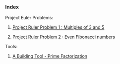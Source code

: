 ### Index

Project Euler Problems:

1. [Project Ruler Problem 1 : Multiples of 3 and 5](http://htmlpreview.github.com/?https://github.com/RoboEvangelist/Project-Euler/blob/master/R_Solutions/ProjectEuler_Problem1.html)

2. [Project Ruler Problem 2 : Even Fibonacci numbers](http://htmlpreview.github.com/?https://github.com/RoboEvangelist/Project-Euler/blob/master/R_Solutions/ProjectEuler_Problem2.html)

Tools:

1. [A Building Tool - Prime Factorization](http://htmlpreview.github.com/?https://github.com/RoboEvangelist/Project-Euler/blob/master/R_Solutions/Best_Tool.html)